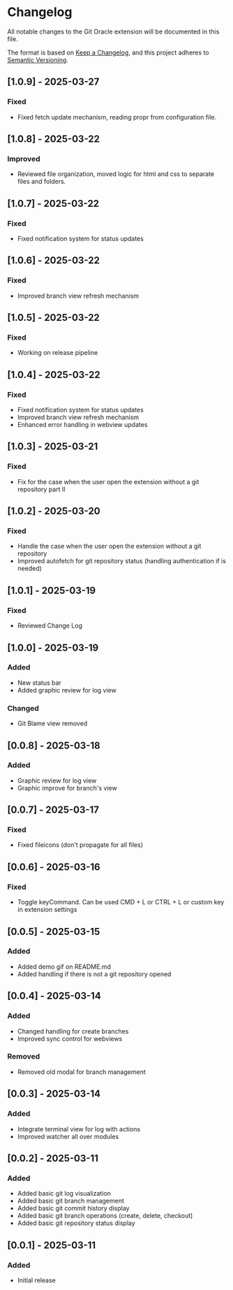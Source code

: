 # Changelog

All notable changes to the Git Oracle extension will be documented in this file.

The format is based on [Keep a Changelog](https://keepachangelog.com/en/1.0.0/),
and this project adheres to [Semantic Versioning](https://semver.org/spec/v2.0.0.html).

## [1.0.9] - 2025-03-27
### Fixed
- Fixed fetch update mechanism, reading propr from configuration file.

## [1.0.8] - 2025-03-22
### Improved
- Reviewed file organization, moved logic for html and css to separate files and folders.

## [1.0.7] - 2025-03-22
### Fixed
- Fixed notification system for status updates

## [1.0.6] - 2025-03-22
### Fixed
- Improved branch view refresh mechanism

## [1.0.5] - 2025-03-22
### Fixed
- Working on release pipeline

## [1.0.4] - 2025-03-22
### Fixed
- Fixed notification system for status updates
- Improved branch view refresh mechanism
- Enhanced error handling in webview updates

## [1.0.3] - 2025-03-21
### Fixed
- Fix for the case when the user open the extension without a git repository part II

## [1.0.2] - 2025-03-20
### Fixed
- Handle the case when the user open the extension without a git repository
- Improved autofetch for git repository status (handling authentication if is needed)

## [1.0.1] - 2025-03-19
### Fixed
- Reviewed Change Log

## [1.0.0] - 2025-03-19
### Added 
- New status bar 
- Added graphic review for log view
### Changed 
- Git Blame view removed

## [0.0.8] - 2025-03-18
### Added 
- Graphic review for log view
- Graphic improve for branch's view

## [0.0.7] - 2025-03-17
### Fixed 
- Fixed fileicons (don't propagate for all files)

## [0.0.6] - 2025-03-16
### Fixed 
- Toggle keyCommand. Can be used CMD + L or CTRL + L or custom key in extension settings

## [0.0.5] - 2025-03-15
### Added
- Added demo gif on README.md
- Added handling if there is not a git repository opened

## [0.0.4] - 2025-03-14
### Added
- Changed handling for create branches 
- Improved sync control for webviews
### Removed
- Removed old modal for branch management

## [0.0.3] - 2025-03-14
### Added
- Integrate terminal view for log with actions
- Improved watcher all over modules

## [0.0.2] - 2025-03-11
### Added
- Added basic git log visualization
- Added basic git branch management
- Added basic git commit history display
- Added basic git branch operations (create, delete, checkout)
- Added basic git repository status display

## [0.0.1] - 2025-03-11
### Added
- Initial release